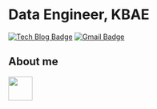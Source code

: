 # Data Engineer, KBAE
[![Tech Blog Badge](http://img.shields.io/badge/-Tech%20blog-black?style=flat-square&logo=github&link=https://www.notion.so/kbae/Hello-My-name-is-KBAE-93880f828cc344e4b910eb3f7255e050)](https://www.notion.so/kbae/Hello-My-name-is-KBAE-93880f828cc344e4b910eb3f7255e050)
[![Gmail Badge](https://img.shields.io/badge/Gmail-d14836?style=flat-square&logo=Gmail&logoColor=white&link=mailto:cok2117@gmail.com)](mailto:cok2117@gmail.com)

## About me
<a href="https://prickly-wednesday-22c.notion.site/Hello-My-name-is-KBAE-93880f828cc344e4b910eb3f7255e050"><img src="https://user-images.githubusercontent.com/76417472/183004164-1111b575-5da6-4779-8c76-5f639c7c8c90.svg" width="48"></a>





<!-- [![Anurag's github stats](https://github-readme-stats.vercel.app/api?username=kbae1230)](https://github.com/anuraghazra/github-readme-stats) -->
